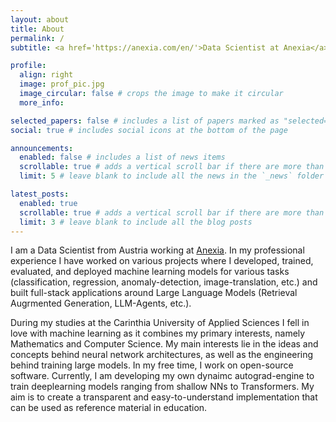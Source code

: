 ```yaml
---
layout: about
title: About
permalink: /
subtitle: <a href='https://anexia.com/en/'>Data Scientist at Anexia</a>. I like tinkering with neural networks.

profile:
  align: right
  image: prof_pic.jpg
  image_circular: false # crops the image to make it circular
  more_info:

selected_papers: false # includes a list of papers marked as "selected={true}"
social: true # includes social icons at the bottom of the page

announcements:
  enabled: false # includes a list of news items
  scrollable: true # adds a vertical scroll bar if there are more than 3 news items
  limit: 5 # leave blank to include all the news in the `_news` folder

latest_posts:
  enabled: true
  scrollable: true # adds a vertical scroll bar if there are more than 3 new posts items
  limit: 3 # leave blank to include all the blog posts
---
```


I am a Data Scientist from Austria working at [Anexia](https://anexia.com/en/). In my professional experience I have worked on various projects where I developed, trained, evaluated, and deployed machine learning models for various tasks (classification, regression, anomaly-detection, image-translation, etc.) and built full-stack applications around Large Language Models (Retrieval Augrmented Generation, LLM-Agents, etc.).

During my studies at the Carinthia University of Applied Sciences I fell in love with machine learning as it combines my primary interests, namely Mathematics and Computer Science. My main interests lie in the ideas and concepts behind neural network architectures, as well as the engineering behind training large models. In my free time, I work on open-source software. Currently, I am developing my own dynaimc autograd-engine to train deeplearning models ranging from shallow NNs to Transformers. My aim is to create a transparent and easy-to-understand implementation that can be used as reference material in education.